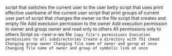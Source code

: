 script that switches the current user to the user betty
script that uses print effective userbame of the current user
script that print groups of current user part of
script that changes the owner os the file
script that creates and empty file
Add exectuion permission to the owner
Add execution permission to owner and group owner and read only to others
All permissions only to others
Script os -rwxr-x-wx file`
Copy file's permissions
Execution permissions to all subdirectories
Create a directory with 751 chmod
Changing group owner
Changing file name of owner and gorup at once
Changing file name of owner and group of symbolic link at once`
